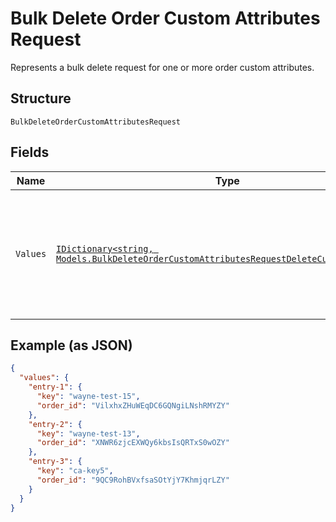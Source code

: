 
# Bulk Delete Order Custom Attributes Request

Represents a bulk delete request for one or more order custom attributes.

## Structure

`BulkDeleteOrderCustomAttributesRequest`

## Fields

| Name | Type | Tags | Description |
|  --- | --- | --- | --- |
| `Values` | [`IDictionary<string, Models.BulkDeleteOrderCustomAttributesRequestDeleteCustomAttribute>`](../../doc/models/bulk-delete-order-custom-attributes-request-delete-custom-attribute.md) | Required | A map of requests that correspond to individual delete operations for custom attributes. |

## Example (as JSON)

```json
{
  "values": {
    "entry-1": {
      "key": "wayne-test-15",
      "order_id": "VilxhxZHuWEqDC6GQNgiLNshRMYZY"
    },
    "entry-2": {
      "key": "wayne-test-13",
      "order_id": "XNWR6zjcEXWQy6kbsIsQRTxS0wOZY"
    },
    "entry-3": {
      "key": "ca-key5",
      "order_id": "9QC9RohBVxfsaSOtYjY7KhmjqrLZY"
    }
  }
}
```

